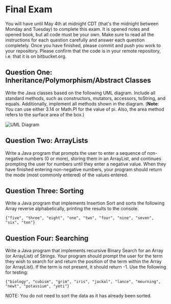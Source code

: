# Final Exam

You will have until May 4th at midnight CDT (that's the midnight between Monday and Tuesday) to complete this exam. It is opened notes and opened book, but all code must be your own. Make sure to read all the instructions for each question carefully and answer each question completely. Once you have finished, please commit and push you work to your repository. Please confirm that the code is in your remote repository, i.e. that it is on bitbucket.org.

## Question One: Inheritance/Polymorphism/Abstract Classes

Write the Java classes based on the following UML diagram. Include all standard methods, such as constructors, mutators, accessors, toString, and equals. Additionally, implement all methods shown in the diagram. (**Note**: You can use either 3.14 or Math.PI for the value of pi. Also, the area method refers to the surface area of the box.)

![UML Diagram](http://mypages.iit.edu/~dboliske/materials/Boxes.png)

## Question Two: ArrayLists

Write a Java program that prompts the user to enter a sequence of non-negative numbers (0 or more), storing them in an ArrayList, and continues prompting the user for numbers until they enter a negative value. When they have finished entering non-negative numbers, your program should return the mode (most commonly entered) of the values entered.

## Question Three: Sorting

Write a Java program that implements Insertion Sort and sorts the following Array reverse alphabetically, printing the results to the console.

```
{"five", "three", "eight", "one", "two", "four", "nine", "seven", "six", "ten"}
```

## Question Four: Searching

Write a Java program that implements recursive Binary Search for an Array (or ArrayList) of Strings. Your program should prompt the user for the term they wish to search for and return the position of the term within the Array (or ArrayList). If the term is not present, it should return -1. Use the following for testing:

```
{"biology", "cubism", "grim", "iris", "jackal", "lance", "mourning", "newt", "potassium", "yeti"}
```

NOTE: You do not need to sort the data as it has already been sorted.
